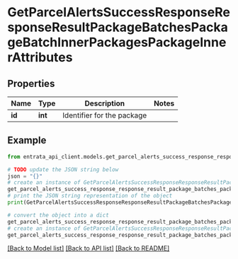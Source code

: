 # GetParcelAlertsSuccessResponseResponseResultPackageBatchesPackageBatchInnerPackagesPackageInnerAttributes


## Properties

Name | Type | Description | Notes
------------ | ------------- | ------------- | -------------
**id** | **int** | Identifier for the package | 

## Example

```python
from entrata_api_client.models.get_parcel_alerts_success_response_response_result_package_batches_package_batch_inner_packages_package_inner_attributes import GetParcelAlertsSuccessResponseResponseResultPackageBatchesPackageBatchInnerPackagesPackageInnerAttributes

# TODO update the JSON string below
json = "{}"
# create an instance of GetParcelAlertsSuccessResponseResponseResultPackageBatchesPackageBatchInnerPackagesPackageInnerAttributes from a JSON string
get_parcel_alerts_success_response_response_result_package_batches_package_batch_inner_packages_package_inner_attributes_instance = GetParcelAlertsSuccessResponseResponseResultPackageBatchesPackageBatchInnerPackagesPackageInnerAttributes.from_json(json)
# print the JSON string representation of the object
print(GetParcelAlertsSuccessResponseResponseResultPackageBatchesPackageBatchInnerPackagesPackageInnerAttributes.to_json())

# convert the object into a dict
get_parcel_alerts_success_response_response_result_package_batches_package_batch_inner_packages_package_inner_attributes_dict = get_parcel_alerts_success_response_response_result_package_batches_package_batch_inner_packages_package_inner_attributes_instance.to_dict()
# create an instance of GetParcelAlertsSuccessResponseResponseResultPackageBatchesPackageBatchInnerPackagesPackageInnerAttributes from a dict
get_parcel_alerts_success_response_response_result_package_batches_package_batch_inner_packages_package_inner_attributes_from_dict = GetParcelAlertsSuccessResponseResponseResultPackageBatchesPackageBatchInnerPackagesPackageInnerAttributes.from_dict(get_parcel_alerts_success_response_response_result_package_batches_package_batch_inner_packages_package_inner_attributes_dict)
```
[[Back to Model list]](../README.md#documentation-for-models) [[Back to API list]](../README.md#documentation-for-api-endpoints) [[Back to README]](../README.md)


